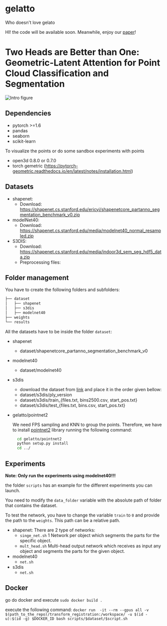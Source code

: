 # gelatto
Who doesn't love gelato

HI! the code will be available soon. Meanwhile, enjoy our [paper](https://arxiv.org/pdf/2111.00231.pdf)!

# Two Heads are Better than One: Geometric-Latent Attention for Point Cloud Classification and Segmentation 

![Intro figure](img/gelatto_banner.png)

[comment]: <> (<p align="center">)

[comment]: <> (  <img width="460" height="300" src="https://gitlab.com/cuevhv/gelatto/-/blob/main/img/gelatto_logo.png">)

[comment]: <> (</p>)
## Dependencies
- pytorch >=1.6
- pandas
- seaborn
- scikit-learn

To visualize the points or do some sandbox experiments with points
- open3d 0.8.0 or 0.7.0
- torch gemetric (https://pytorch-geometric.readthedocs.io/en/latest/notes/installation.html)

## Datasets
- shapenet: 
  - Download: https://shapenet.cs.stanford.edu/ericyi/shapenetcore_partanno_segmentation_benchmark_v0.zip
- modelNet40:
  - Download: https://shapenet.cs.stanford.edu/media/modelnet40_normal_resampled.zip
- S3DIS:
  - Download: https://shapenet.cs.stanford.edu/media/indoor3d_sem_seg_hdf5_data.zip
  - Preprocessing files:
  
## Folder management
You have to create the following folders and subfolders:
```bash
├── dataset
│   ├── shapenet
│   ├── s3dis
│   ├── modelnet40
├── weights
└── results
```

All the datasets have to be inside the folder `dataset`:
- shapenet
  - dataset/shapenetcore_partanno_segmentation_benchmark_v0
- modelnet40
  - dataset/modelnet40
- s3dis
  - download the dataset from [link](https://drive.google.com/file/d/1-co_MyDk-qsc5cvlhNkG1z7Mlr4F1zUA/view?usp=sharing) and place it in the order given bellow:
  - dataset/s3dis/ply_version
  - dataset/s3dis/train_{files.txt, bins2500.csv, start_pos.txt} 
  - dataset/s3dis/test_{files.txt, bins.csv, start_pos.txt}
- gelatto/pointnet2
  
  We need FPS sampling and KNN to group the points. Therefore, we have to install [pointnet2](https://github.com/sshaoshuai/Pointnet2.PyTorch) library running the following command:
  ```bash
    cd gelatto/pointnet2
    python setup.py install
    cd ../
  ```  
## Experiments
**Note: Only run the experiments using modelnet40!!!**

the folder `scripts` has an example for the different experiments you can launch.

You need to modify the `data_folder` variable with the absolute path of folder that contains the dataset.

To test the network, you have to change the variable `train` to `0` and provide the path to the `weights`. This path can be a relative path.


- shapenet: There are 2 type of networks:
  - `singe_net.sh` 1 Network per object which segments the parts for the specific object.
  - `mult_head.sh` Multi-head output network which receives as input any object and segments the parts for the given object.
- modelnet40
  - `net.sh`
- s3dis
  - `net.sh`

  
## Docker
go do docker and execute `sudo docker build .`

execute the following command:
`docker run  -it --rm --gpus all -v $(path_to_the_repo)/transform_registration:/workspace/ -u $(id -u):$(id -g) $DOCKER_ID bash scripts/$dataset/$script.sh`

